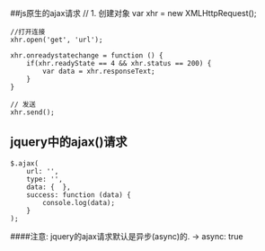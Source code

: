 ##js原生的ajax请求
    // 1. 创建对象
    var xhr = new XMLHttpRequest();

    //打开连接
    xhr.open('get', 'url');

    xhr.onreadystatechange = function () {
        if(xhr.readyState == 4 && xhr.status == 200) {
            var data = xhr.responseText;
        }
    }

    // 发送
    xhr.send();


## jquery中的ajax()请求
    $.ajax(
        url: '',
        type: '',
        data: {  },
        success: function (data) {
            console.log(data);
        }
    );
####注意:
    jquery的ajax请求默认是异步(async)的. -> async: true